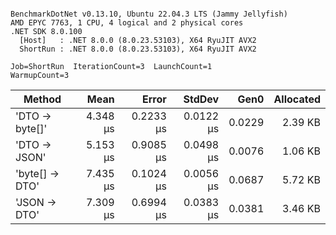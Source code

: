 ```

BenchmarkDotNet v0.13.10, Ubuntu 22.04.3 LTS (Jammy Jellyfish)
AMD EPYC 7763, 1 CPU, 4 logical and 2 physical cores
.NET SDK 8.0.100
  [Host]   : .NET 8.0.0 (8.0.23.53103), X64 RyuJIT AVX2
  ShortRun : .NET 8.0.0 (8.0.23.53103), X64 RyuJIT AVX2

Job=ShortRun  IterationCount=3  LaunchCount=1  
WarmupCount=3  

```
| Method         | Mean     | Error     | StdDev    | Gen0   | Allocated |
|--------------- |---------:|----------:|----------:|-------:|----------:|
| &#39;DTO → byte[]&#39; | 4.348 μs | 0.2233 μs | 0.0122 μs | 0.0229 |   2.39 KB |
| &#39;DTO → JSON&#39;   | 5.153 μs | 0.9085 μs | 0.0498 μs | 0.0076 |   1.06 KB |
| &#39;byte[] → DTO&#39; | 7.435 μs | 0.1024 μs | 0.0056 μs | 0.0687 |   5.72 KB |
| &#39;JSON → DTO&#39;   | 7.309 μs | 0.6994 μs | 0.0383 μs | 0.0381 |   3.46 KB |
